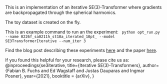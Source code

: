 This is an implementation of an iterative SE(3)-Transformer where gradients are backpropagated through the spherical harmonics.

The toy dataset is created on the fly.

This is an example command to run an the experiment:
``` python opt_run.py --name 0226f_sa0211h_st10a_iterated_10pt_ --model SE3TransformerIterative --num_iter 3```


Find the blog post describing these experiments [here](https://edwag.github.io/se3iterative/) and the paper [here](https://arxiv.org/pdf/2102.13419.pdf).

If you found this helpful for your research, please cite us as:
@inproceedings{se3iterative,
    title={Iterative SE(3)-Transformers},
    author={Fabian B. Fuchs and Ed Wagstaff and Justas Dauparas and Ingmar Posner},
    year={2021},
    booktitle = {arXiv},
}

